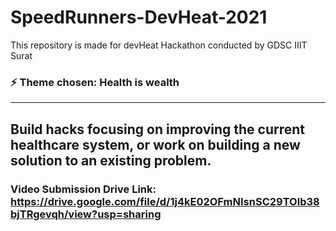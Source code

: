 # SpeedRunners-DevHeat-2021
This repository is made for devHeat Hackathon conducted by GDSC IIIT Surat 

### :zap: Theme chosen: Health is wealth <br>
---
Build hacks focusing on improving the current healthcare system, or work on building a new solution to an existing problem. 
---
### Video Submission Drive Link: https://drive.google.com/file/d/1j4kE02OFmNIsnSC29TOlb38bjTRgevqh/view?usp=sharing








